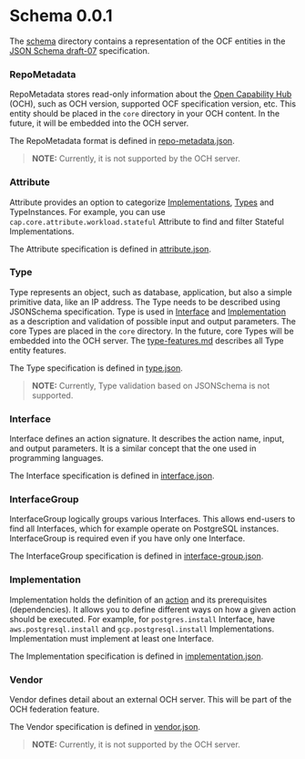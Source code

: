 # Schema 0.0.1

The [schema](./schema) directory contains a representation of the OCF entities in the [JSON Schema draft-07](https://json-schema.org/draft-07/json-schema-release-notes.html) specification.

### RepoMetadata

RepoMetadata stores read-only information about the [Open Capability Hub](../../docs/e2e-architecture.md#och) (OCH), such as OCH version, supported OCF specification version, etc. This entity should be placed in the `core` directory in your OCH content. In the future, it will be embedded into the OCH server.

The RepoMetadata format is defined in [repo-metadata.json](./schema/repo-metadata.json).

> **NOTE:** Currently, it is not supported by the OCH server.

### Attribute

Attribute provides an option to categorize [Implementations](#implementation), [Types](#type) and TypeInstances. For example, you can use `cap.core.attribute.workload.stateful` Attribute to find and filter Stateful Implementations.

The Attribute specification is defined in [attribute.json](./schema/attribute.json).

### Type

Type represents an object, such as database, application, but also a simple primitive data, like an IP address. The Type needs to be described using JSONSchema specification. Type is used in [Interface](#interface) and [Implementation](#implementation) as a description and validation of possible input and output parameters. The core Types are placed in the `core` directory. In the future, core Types will be embedded into the OCH server. The [type-features.md](../../docs/type-features.md) describes all Type entity features.

The Type specification is defined in [type.json](./schema/type.json).

> **NOTE:** Currently, Type validation based on JSONSchema is not supported.

### Interface

Interface defines an action signature. It describes the action name, input, and output parameters. It is a similar concept that the one used in programming languages.

The Interface specification is defined in [interface.json](./schema/interface.json).

### InterfaceGroup

InterfaceGroup logically groups various Interfaces. This allows end-users to find all Interfaces, which for example operate on PostgreSQL instances. InterfaceGroup is required even if you have only one Interface.

The InterfaceGroup specification is defined in [interface-group.json](./schema/interface-group.json).

### Implementation

Implementation holds the definition of an [action](../../docs/terminology.md#action) and its prerequisites (dependencies). It allows you to define different ways on how a given action should be executed. For example, for `postgres.install` Interface, have `aws.postgresql.install` and `gcp.postgresql.install` Implementations. Implementation must implement at least one Interface.

The Implementation specification is defined in [implementation.json](./schema/implementation.json).

### Vendor

Vendor defines detail about an external OCH server. This will be part of the OCH federation feature.

The Vendor specification is defined in [vendor.json](./schema/vendor.json).

> **NOTE:** Currently, it is not supported by the OCH server.
